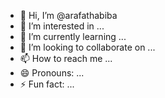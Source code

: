 - 👋 Hi, I’m @arafathabiba
- 👀 I’m interested in ...
- 🌱 I’m currently learning ...
- 💞️ I’m looking to collaborate on ...
- 📫 How to reach me ...
- 😄 Pronouns: ...
- ⚡ Fun fact: ...

<!---
arafathabiba/arafathabiba is a ✨ special ✨ repository because its `README.md` (this file) appears on your GitHub profile.
You can click the Preview link to take a look at your changes.
--->
